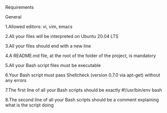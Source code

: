 Requirements


General

1.Allowed editors: vi, vim, emacs

2.All your files will be interpreted on Ubuntu 20.04 LTS

3.All your files should end with a new line

4.A README.md file, at the root of the folder of the project, is mandatory

5.All your Bash script files must be executable

6.Your Bash script must pass Shellcheck (version 0.7.0 via apt-get) without any errors

7.The first line of all your Bash scripts should be exactly #!/usr/bin/env bash

8.The second line of all your Bash scripts should be a comment explaining what is the script doing
